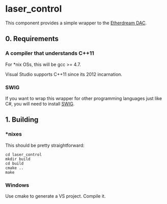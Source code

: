 # laser_control

This component provides a simple wrapper to the [Etherdream DAC][ed].

## 0. Requirements

### A compiler that understands C++11

For *nix OSs, this will be gcc >= 4.7.

Visual Studio supports C++11 since its 2012 incarnation.

### SWIG

If you want to wrap this wrapper for other programming languages just like C#, you will need to install [SWIG][swig].

## 1. Building

### *nixes

This should be pretty straightforward:

    cd laser_control
    mkdir build
    cd build
    cmake ..
    make

### Windows

Use cmake to generate a VS project. Compile it.


[swig]: http://swig.org/
[ed]: http://www.ether-dream.com/
